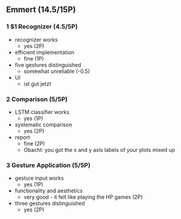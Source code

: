 ## Emmert (14.5/15P)

### 1 $1 Recognizer (4.5/5P)

 * recognizer works
   * yes (2P)
 * efficient implementation
   * fine (1P)
 * five gestures distinguished
   * somewhat unreliable (-0.5)
 * UI
   * ist gut jetzt

### 2 Comparison (5/5P)

 * LSTM classifier works
   * yes (1P)
 * systematic comparison
   * yes (2P)
 * report
   * fine (2P)
   * Obacht: you got the x and y axis labels of your plots mixed up

### 3 Gesture Application (5/5P)

 * gesture input works
   * yes (1P)
 * functionality and aesthetics
   * very good - it felt like playing the HP games (2P)
 * three gestures distinguished
   * yes (2P)
